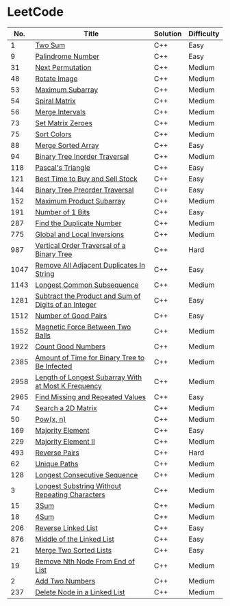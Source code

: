 
LeetCode
========

|   No. | Title                                                                                                                                       | Solution   | Difficulty   |
|-------|---------------------------------------------------------------------------------------------------------------------------------------------|------------|--------------|
|     1 | [Two Sum](https://leetcode.com/problems/two-sum/)                                                                                           | C++        | Easy         |
|     9 | [Palindrome Number](https://leetcode.com/problems/palindrome-number/)                                                                       | C++        | Easy         |
|    31 | [Next Permutation](https://leetcode.com/problems/next-permutation/)                                                                         | C++        | Medium       |
|    48 | [Rotate Image](https://leetcode.com/problems/rotate-image/)                                                                                 | C++        | Medium       |
|    53 | [ Maximum Subarray](https://leetcode.com/problems/maximum-subarray/)                                                                        | C++        | Medium       |
|    54 | [Spiral Matrix](https://leetcode.com/problems/spiral-matrix/)                                                                               | C++        | Medium       |
|    56 | [Merge Intervals](https://leetcode.com/problems/merge-intervals/)                                                                           | C++        | Medium       |
|    73 | [Set Matrix Zeroes](https://leetcode.com/problems/set-matrix-zeroes/)                                                                       | C++        | Medium       |
|    75 | [Sort Colors](https://leetcode.com/problems/sort-colors/)                                                                                   | C++        | Medium       |
|    88 | [Merge Sorted Array](https://leetcode.com/problems/merge-sorted-array/)                                                                     | C++        | Easy         |
|    94 | [Binary Tree Inorder Traversal](https://leetcode.com/problems/binary-tree-inorder-traversal/)                                               | C++        | Medium       |
|   118 | [Pascal's Triangle](https://leetcode.com/problems/pascals-triangle/)                                                                        | C++        | Easy         |
|   121 | [Best Time to Buy and Sell Stock](https://leetcode.com/problems/best-time-to-buy-and-sell-stock/)                                           | C++        | Easy         |
|   144 | [Binary Tree Preorder Traversal](https://leetcode.com/problems/binary-tree-preorder-traversal/)                                             | C++        | Easy         |
|   152 | [Maximum Product Subarray](https://leetcode.com/problems/maximum-product-subarray/)                                                         | C++        | Medium       |
|   191 | [Number of 1 Bits](https://leetcode.com/problems/number-of-1-bits/)                                                                         | C++        | Easy         |
|   287 | [Find the Duplicate Number](https://leetcode.com/problems/find-the-duplicate-number/)                                                       | C++        | Medium       |
|   775 | [Global and Local Inversions](https://leetcode.com/problems/global-and-local-inversions/)                                                   | C++        | Medium       |
|   987 | [Vertical Order Traversal of a Binary Tree](https://leetcode.com/problems/vertical-order-traversal-of-a-binary-tree/)                       | C++        | Hard         |
|  1047 | [Remove All Adjacent Duplicates In String](https://leetcode.com/problems/remove-all-adjacent-duplicates-in-string/)                         | C++        | Easy         |
|  1143 | [Longest Common Subsequence](https://leetcode.com/problems/longest-common-subsequence/)                                                     | C++        | Medium       |
|  1281 | [Subtract the Product and Sum of Digits of an Integer](https://leetcode.com/problems/subtract-the-product-and-sum-of-digits-of-an-integer/) | C++        | Easy         |
|  1512 | [Number of Good Pairs](https://leetcode.com/problems/number-of-good-pairs/)                                                                 | C++        | Easy         |
|  1552 | [Magnetic Force Between Two Balls](https://leetcode.com/problems/magnetic-force-between-two-balls/)                                         | C++        | Medium       |
|  1922 | [Count Good Numbers](https://leetcode.com/problems/count-good-numbers/)                                                                     | C++        | Medium       |
|  2385 | [Amount of Time for Binary Tree to Be Infected](https://leetcode.com/problems/amount-of-time-for-binary-tree-to-be-infected/)               | C++        | Medium       |
|  2958 | [Length of Longest Subarray With at Most K Frequency](https://leetcode.com/problems/length-of-longest-subarray-with-at-most-k-frequency/)   | C++        | Medium       |
|  2965 | [Find Missing and Repeated Values](https://leetcode.com/problems/find-missing-and-repeated-values/)                                         | C++        | Easy         |
|74| [Search a 2D Matrix](https://leetcode.com/problems/search-a-2d-matrix/)|C++|Medium|
|50| [Pow(x, n)](https://leetcode.com/problems/powx-n/)|C++|Medium|
|169| [Majority Element](https://leetcode.com/problems/majority-element/)|C++|Easy|
|229| [Majority Element II](https://leetcode.com/problems/majority-element-ii/)|C++|Medium|
|493| [Reverse Pairs](https://leetcode.com/problems/reverse-pairs/)|C++|Hard|
|62| [Unique Paths](https://leetcode.com/problems/unique-paths/)|C++|Medium|
|128| [Longest Consecutive Sequence](https://leetcode.com/problems/longest-consecutive-sequence/)|C++|Medium|
|3| [Longest Substring Without Repeating Characters](https://leetcode.com/problems/longest-substring-without-repeating-characters/)|C++|Medium|
|15| [3Sum](https://leetcode.com/problems/3sum/)|C++|Medium|
|18| [4Sum](https://leetcode.com/problems/4sum/)|C++|Medium|
|206| [Reverse Linked List](https://leetcode.com/problems/reverse-linked-list/)|C++|Easy|
|876| [Middle of the Linked List](https://leetcode.com/problems/middle-of-the-linked-list/)|C++|Easy|
|21| [Merge Two Sorted Lists](https://leetcode.com/problems/merge-two-sorted-lists/)|C++|Easy|
|19| [Remove Nth Node From End of List](https://leetcode.com/problems/remove-nth-node-from-end-of-list/)|C++|Medium|
|2| [Add Two Numbers](https://leetcode.com/problems/add-two-numbers/)|C++|Medium|
|237| [Delete Node in a Linked List](https://leetcode.com/problems/delete-node-in-a-linked-list/)|C++|Medium|














